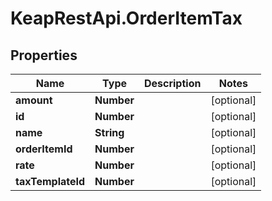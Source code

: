 # KeapRestApi.OrderItemTax

## Properties

Name | Type | Description | Notes
------------ | ------------- | ------------- | -------------
**amount** | **Number** |  | [optional] 
**id** | **Number** |  | [optional] 
**name** | **String** |  | [optional] 
**orderItemId** | **Number** |  | [optional] 
**rate** | **Number** |  | [optional] 
**taxTemplateId** | **Number** |  | [optional] 


